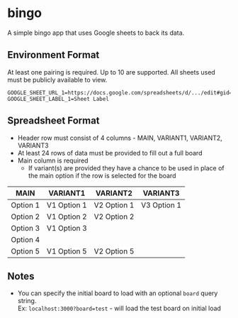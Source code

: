 # bingo

A simple bingo app that uses Google sheets to back its data.

## Environment Format

At least one pairing is required. Up to 10 are supported. All sheets used must be publicly available to view.

```
GOOGLE_SHEET_URL_1=https://docs.google.com/spreadsheets/d/.../edit#gid=0
GOOGLE_SHEET_LABEL_1=Sheet Label
```

## Spreadsheet Format

- Header row must consist of 4 columns - MAIN, VARIANT1, VARIANT2, VARIANT3
- At least 24 rows of data must be provided to fill out a full board
- Main column is required
  - If variant(s) are provided they have a chance to be used in place of the main option if the row is selected for the board

| MAIN     | VARIANT1    | VARIANT2    | VARIANT3    |
| -------- | ----------- | ----------- | ----------- |
| Option 1 | V1 Option 1 | V2 Option 1 | V3 Option 1 |
| Option 2 | V1 Option 2 | V2 Option 2 |             |
| Option 3 | V1 Option 3 |             |             |
| Option 4 |             |             |             |
| Option 5 | V1 Option 5 | V2 Option 5 |             |

## Notes

- You can specify the initial board to load with an optional `board` query string.  
  Ex: `localhost:3000?board=test` - will load the test board on initial load
